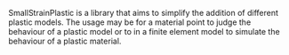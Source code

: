 SmallStrainPlastic is a library that aims to simplify the addition of different plastic models. The usage may be for a material point to judge the behaviour of a plastic model or to in a finite element model to simulate the behaviour of a plastic material.
